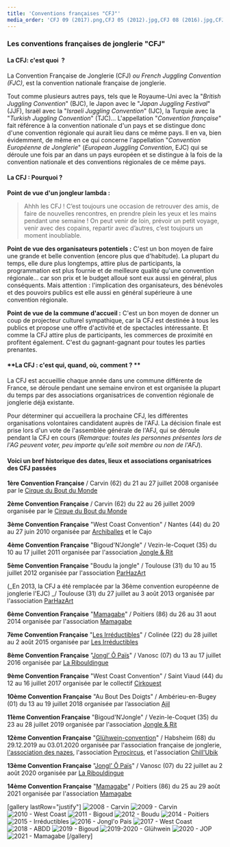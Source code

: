 ```yaml
---
title: 'Conventions françaises "CFJ"'
media_order: 'CFJ 09 (2017).png,CFJ 05 (2012).jpg,CFJ 08 (2016).jpg,CFJ 06 (2014).jpg,CFJ 01(2008).jpg,CFJ 03(2010).jpg,CFJ 04 (2011).jpg,CFJ 02(2009).jpg,2019 CFJ 11 (2019).jpg,201920 CFJ 12(2019-2020).jpg,2018 CFJ 10(2018).jpg,2020 CFJ 13 (2020).jpg,CFJ 07(2015).jpg,2021 Mamagabe.jpg'
---
```


### Les conventions françaises de jonglerie "CFJ"

#### **La CFJ: c'est quoi  ?**

La Convention Française de Jonglerie (CFJ) _ou French Juggling Convention (FJC)_, est la convention nationale française de jonglerie.

Tout comme plusieurs autres pays, tels que le Royaume-Uni avec la "_British Juggling Convention_" (BJC), le Japon avec le "_Japan Juggling Festival_" (JJF), Israël avec la "_Israeli Juggling Convention_" (IJC),  la Turquie avec la "_Turkish Juggling Convention_" (TJC)... L'appellation "_Convention française_" fait référence à la convention nationale d'un pays et se distingue donc d'une convention régionale qui aurait lieu dans ce même pays. 
Il en va, bien évidemment, de même en ce qui concerne l'appellation "_Convention Européenne de Jonglerie_" (_European Juggling Convention_, EJC) qui se déroule une fois par an dans un pays européen et se distingue à la fois de la convention nationale et des conventions régionales de ce même pays.
 
#### **La CFJ : Pourquoi ?**

**Point de vue d'un jongleur lambda :**
> Ahhh les CFJ ! C’est toujours une occasion de retrouver des amis, de faire de nouvelles rencontres, en prendre plein les yeux et les mains pendant une semaine ! On peut venir de loin, prévoir un petit voyage, venir avec des copains, repartir avec d’autres, c’est toujours un moment inoubliable.

**Point de vue des organisateurs potentiels :**
C'est un bon moyen de faire une grande et belle convention (encore plus que d'habitude). La plupart du temps, elle dure plus longtemps, attire plus de participants, la programmation est plus fournie et de meilleure qualité qu'une convention régionale... car son prix et le budget alloué sont eux aussi en général, plus conséquents. Mais attention : l'implication des organisateurs, des bénévoles et des pouvoirs publics est elle aussi en général supérieure à une convention régionale.

**Point de vue de la commune d'accueil :**
C'est un bon moyen de donner un coup de projecteur culturel sympathique, car la CFJ est destinée à tous les publics et propose une offre d'activité et de spectacles intéressante. Et comme la CFJ attire plus de participants, les commerces de proximité en profitent également. C'est du gagnant-gagnant pour toutes les parties prenantes.

#### **La CFJ : c'est qui, quand, où, comment ?  **

La CFJ est accueillie chaque année dans une commune différente de France, se déroule pendant une semaine environ et est organisée la plupart du temps par des associations organisatrices de convention régionale de jonglerie déjà existante.

Pour déterminer qui accueillera la prochaine CFJ, les différentes organisations volontaires candidatent auprès de l'AFJ. La décision finale est prise lors d'un vote de l'assemblée générale de l'AFJ, qui se déroule pendant la CFJ en cours (_Remarque: toutes les personnes présentes lors de l'AG peuvent voter, peu importe qu'elle soit membre ou non de l'AFJ_).


#### **Voici un bref historique des dates, lieux et associations organisatrices des CFJ passées**

**1ère Convention Française** / Carvin (62)
du 21 au 27 juillet 2008
organisée par le [Cirque du Bout du Monde](http://lecirqueduboutdumonde.fr/?target=_blank) 

**2ème Convention Française** / Carvin (62)
du 22 au 26 juillet 2009
organisée par le [Cirque du Bout du Monde](http://lecirqueduboutdumonde.fr/?target=_blank)

**3ème Convention Française** "West Coast Convention" / Nantes (44)
du 20 au 27 juin 2010
organisée par [Archiballes](http://archiballes.free.fr/v2/?page=sommaire&id_rubrique=1?target=_blank) et le Cajo
	
**4ème Convention Française** "Bigoud'N'Jongle" / Vezin-le-Coquet (35)
du 10 au 17 juillet 2011 
organisée par l'association [Jongle & Rit](https://jongleetrit.wordpress.com/?target=_blank)

**5ème Convention Française** "Boudu la jongle" / Toulouse (31)
du 10 au 15 juillet 2012
organisée par l'association [ParHazArt](https://www.parhazart.org/?target=_blank)

(_En 2013, la CFJ a été remplacée par la 36ème convention européenne de jonglerie l'EJC) _/ Toulouse (31)
du 27 juillet au 3 août 2013
organisée par l'association [ParHazArt](https://www.parhazart.org/?target=_blank)
	
**6ème Convention Française** "[Mamagabe](http://assomamagabe.blogspot.com/?target=_blank)" / Poitiers (86)
du 26 au 31 aout 2014
organisée par l'association [Mamagabe](http://assomamagabe.blogspot.com/?target=_blank)

**7ème Convention Française** "[Les Irréductibles](https://www.facebook.com/pg/cnj2015/posts/?target=_blank)" / Colinée (22)
du 28 juillet au 2 août 2015
organisée par [Les Irréductibles](https://www.facebook.com/pg/cnj2015/posts/?target=_blank)

**8ème Convention Française** "[Jongl’ Ô Païs](https://fr-fr.facebook.com/login/?next=https%3A%2F%2Ffr-fr.facebook.com%2FJOP07690%2F?target=_blank)" / Vanosc (07)
du 13 au 17 juillet 2016
organisée par [La Ribouldingue](https://www.laribouldingue.com/?target=_blank)

**9ème Convention Française** "West Coast Convention" / Saint Viaud (44)
du 12 au 16 juillet 2017
organisée par le collectif [Cirkouest ](https://www.cirkouest.fr/?target=_blank)

**10ème Convention Française** "Au Bout Des Doigts" / Ambérieu-en-Bugey (01)
du 13 au 19 juillet 2018
organisée par l’association [Ajil](http://ajil-asso.fr/?target=_blank)

**11ème Convention Française** "Bigoud'N'Jongle" / Vezin-le-Coquet (35)
du 23 au 28 juillet 2019
organisée par l'association [Jongle & Rit](https://jongleetrit.wordpress.com/?target=_blank)

**12ème Convention Française** "[Glühwein-convention](https://assodesnazes.wixsite.com/cfj-gluhwein-2020?target=_blank)" / Habsheim (68)
du 29.12.2019 au 03.01.2020
organisée par l'association française de jonglerie, [l'association des nazes](https://www.les-nazes.com/), l'association [Pyrocircus](troupe-pyrocircus.fr?target=_blank), et l'association [Chill'Ubik](https://www.facebook.com/login/?next=https%3A%2F%2Fwww.facebook.com%2Fchillubik%2F%3F__xts__%255B%25C2%25AB0%25C2%25BB%255D%3D68...?target=_blank) 

**13ème Convention Française** "[Jongl’ Ô Païs](https://fr-fr.facebook.com/login/?next=https%3A%2F%2Ffr-fr.facebook.com%2FJOP07690%2F?target=_blank)" / Vanosc (07)
du 22 juillet au 2 août 2020
organisée par [La Ribouldingue](https://www.laribouldingue.com/?target=_blank)

**14ème Convention Française** "[Mamagabe](http://assomamagabe.blogspot.com/?target=_blank)" / Poitiers (86)
du 25 au 29 août 2021
organisée par l'association [Mamagabe](http://assomamagabe.blogspot.com/?target=_blank)

[gallery lastRow="justify"]
![2008 - Carvin](CFJ%2001%282008%29.jpg )
![2009 - Carvin](CFJ%2002%282009%29.jpg)
![2010 - West Coast](CFJ%2003%282010%29.jpg)
![2011 - Bigoud](CFJ%2004%20%282011%29.jpg )
![2012 - Boudu](CFJ%2005%20%282012%29.jpg )
![2014 - Poitiers](CFJ%2006%20%282014%29.jpg )
![2015 - Irréductibles](CFJ%2007(2015).jpg)
![2016 - Jongl'o Pais](CFJ%2008%20%282016%29.jpg )
![2017 - West Coast](CFJ%2009%20%282017%29.png )
![2018 - ABDD](2018%20CFJ%2010(2018).jpg )
![2019 - Bigoud](2019%20CFJ%2011%20(2019).jpg )
![2019-2020 - Glühwein](201920%20CFJ%2012(2019-2020).jpg )
![2020 - JOP](2020%20CFJ%2013%20(2020).jpg)
![2021 - Mamagabe](2021%20Mamagabe.jpg)
[/gallery]
